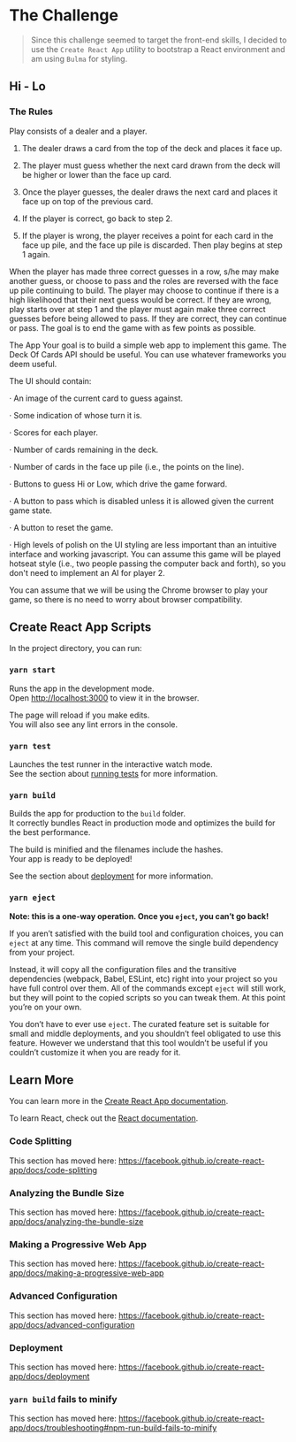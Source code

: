 # The Challenge
> Since this challenge seemed to target the front-end skills, I decided to use the `Create React App` utility to bootstrap a React environment and am using `Bulma` for styling. 

## Hi - Lo
### The Rules
Play consists of a dealer and a player.

1.    The dealer draws a card from the top of the deck and places it face up.

2.    The player must guess whether the next card drawn from the deck will be higher or lower than the face up card.

3.    Once the player guesses, the dealer draws the next card and places it face up on top of the previous card.

4.    If the player is correct, go back to step 2.

5.    If the player is wrong, the player receives a point for each card in the face up pile, and the face up pile is discarded. Then play begins at step 1 again.

When the player has made three correct guesses in a row, s/he may make another guess, or choose to pass and the roles are reversed with the face up pile continuing to build. The player may choose to continue if there is a high likelihood that their next guess would be correct. If they are wrong, play starts over at step 1 and the player must again make three correct guesses before being allowed to pass. If they are correct, they can continue or pass. The goal is to end the game with as few points as possible.

The App
Your goal is to build a simple web app to implement this game. The Deck Of Cards API should be useful. You can use whatever frameworks you deem useful.

The UI should contain:

·         An image of the current card to guess against.

·         Some indication of whose turn it is.

·         Scores for each player.

·         Number of cards remaining in the deck.

·         Number of cards in the face up pile (i.e., the points on the line).

·         Buttons to guess Hi or Low, which drive the game forward.

·         A button to pass which is disabled unless it is allowed given the current game state.

·         A button to reset the game.

·         High levels of polish on the UI styling are less important than an intuitive interface and working javascript. You can assume this game will be played hotseat style (i.e., two people passing the computer back and forth), so you don't need to implement an AI for player 2.

You can assume that we will be using the Chrome browser to play your game, so there is no need to worry about browser compatibility.

## Create React App Scripts

In the project directory, you can run:

### `yarn start`

Runs the app in the development mode.<br />
Open [http://localhost:3000](http://localhost:3000) to view it in the browser.

The page will reload if you make edits.<br />
You will also see any lint errors in the console.

### `yarn test`

Launches the test runner in the interactive watch mode.<br />
See the section about [running tests](https://facebook.github.io/create-react-app/docs/running-tests) for more information.

### `yarn build`

Builds the app for production to the `build` folder.<br />
It correctly bundles React in production mode and optimizes the build for the best performance.

The build is minified and the filenames include the hashes.<br />
Your app is ready to be deployed!

See the section about [deployment](https://facebook.github.io/create-react-app/docs/deployment) for more information.

### `yarn eject`

**Note: this is a one-way operation. Once you `eject`, you can’t go back!**

If you aren’t satisfied with the build tool and configuration choices, you can `eject` at any time. This command will remove the single build dependency from your project.

Instead, it will copy all the configuration files and the transitive dependencies (webpack, Babel, ESLint, etc) right into your project so you have full control over them. All of the commands except `eject` will still work, but they will point to the copied scripts so you can tweak them. At this point you’re on your own.

You don’t have to ever use `eject`. The curated feature set is suitable for small and middle deployments, and you shouldn’t feel obligated to use this feature. However we understand that this tool wouldn’t be useful if you couldn’t customize it when you are ready for it.

## Learn More

You can learn more in the [Create React App documentation](https://facebook.github.io/create-react-app/docs/getting-started).

To learn React, check out the [React documentation](https://reactjs.org/).

### Code Splitting

This section has moved here: https://facebook.github.io/create-react-app/docs/code-splitting

### Analyzing the Bundle Size

This section has moved here: https://facebook.github.io/create-react-app/docs/analyzing-the-bundle-size

### Making a Progressive Web App

This section has moved here: https://facebook.github.io/create-react-app/docs/making-a-progressive-web-app

### Advanced Configuration

This section has moved here: https://facebook.github.io/create-react-app/docs/advanced-configuration

### Deployment

This section has moved here: https://facebook.github.io/create-react-app/docs/deployment

### `yarn build` fails to minify

This section has moved here: https://facebook.github.io/create-react-app/docs/troubleshooting#npm-run-build-fails-to-minify
